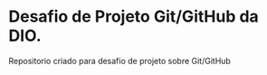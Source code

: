 # Desafio de Projeto Git/GitHub da DIO. 
Repositorio criado para desafio de projeto sobre Git/GitHub
